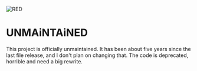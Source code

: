 ![RED](https://cloud.githubusercontent.com/assets/8536299/8459229/113c6ea8-201c-11e5-8a1d-fd6792eea3ac.png)

#  UNMAiNTAiNED
This project is officially unmaintained. It has been about five years since the last file release, and I don't plan on changing that.
The code is deprecated, horrible and need a big rewrite.

